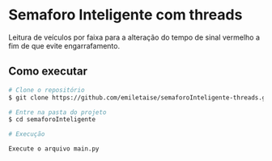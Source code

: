 # Semaforo Inteligente com threads

Leitura de veículos por faixa para a alteração do tempo de sinal vermelho a fim de que evite engarrafamento.

## Como executar

```bash
# Clone o repositório
$ git clone https://github.com/emiletaise/semaforoInteligente-threads.git

# Entre na pasta do projeto
$ cd semaforoInteligente

# Execução

Execute o arquivo main.py


